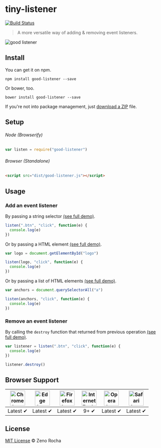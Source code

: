 # tiny-listener

[![Build Status](http://img.shields.io/travis/zenorocha/good-listener/master.svg?style=flat)](https://travis-ci.org/zenorocha/good-listener)

> A more versatile way of adding & removing event listeners.

![good listener](https://cloud.githubusercontent.com/assets/398893/10718224/dfc25f6c-7b2a-11e5-9d3d-75b35e8603c8.jpg)

## Install

You can get it on npm.

```
npm install good-listener --save
```

Or bower, too.

```
bower install good-listener --save
```

If you're not into package management, just [download a ZIP](https://github.com/zenorocha/good-listener/archive/master.zip) file.

## Setup

###### Node (Browserify)

```js
var listen = require("good-listener")
```

###### Browser (Standalone)

```html
<script src="dist/good-listener.js"></script>
```

## Usage

### Add an event listener

By passing a string selector [(see full demo)](https://github.com/zenorocha/good-listener/blob/master/demo/selector.html).

```js
listen(".btn", "click", function(e) {
  console.log(e)
})
```

Or by passing a HTML element [(see full demo)](https://github.com/zenorocha/good-listener/blob/master/demo/node.html).

```js
var logo = document.getElementById("logo")

listen(logo, "click", function(e) {
  console.log(e)
})
```

Or by passing a list of HTML elements [(see full demo)](https://github.com/zenorocha/good-listener/blob/master/demo/nodelist.html).

```js
var anchors = document.querySelectorAll("a")

listen(anchors, "click", function(e) {
  console.log(e)
})
```

### Remove an event listener

By calling the `destroy` function that returned from previous operation [(see full demo)](https://github.com/zenorocha/good-listener/blob/master/demo/destroy.html).

```js
var listener = listen(".btn", "click", function(e) {
  console.log(e)
})

listener.destroy()
```

## Browser Support

| <img src="https://clipboardjs.com/assets/images/chrome.png" width="48px" height="48px" alt="Chrome logo"> | <img src="https://clipboardjs.com/assets/images/edge.png" width="48px" height="48px" alt="Edge logo"> | <img src="https://clipboardjs.com/assets/images/firefox.png" width="48px" height="48px" alt="Firefox logo"> | <img src="https://clipboardjs.com/assets/images/ie.png" width="48px" height="48px" alt="Internet Explorer logo"> | <img src="https://clipboardjs.com/assets/images/opera.png" width="48px" height="48px" alt="Opera logo"> | <img src="https://clipboardjs.com/assets/images/safari.png" width="48px" height="48px" alt="Safari logo"> |
| :-------------------------------------------------------------------------------------------------------: | :---------------------------------------------------------------------------------------------------: | :---------------------------------------------------------------------------------------------------------: | :--------------------------------------------------------------------------------------------------------------: | :-----------------------------------------------------------------------------------------------------: | :-------------------------------------------------------------------------------------------------------: |
|                                                 Latest ✔                                                  |                                               Latest ✔                                                |                                                  Latest ✔                                                   |                                                       9+ ✔                                                       |                                                Latest ✔                                                 |                                                 Latest ✔                                                  |

## License

[MIT License](http://zenorocha.mit-license.org/) © Zeno Rocha
